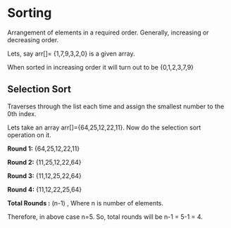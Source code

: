 # Sorting

Arrangement of elements in a required order. Generally, increasing or decreasing order.

Lets, say arr[]= {1,7,9,3,2,0} is a given array.

When sorted in increasing order it will turn out to be {0,1,2,3,7,9}

## Selection Sort

Traverses through the list each time and assign the smallest number to the 0th index.

Lets take an array arr[]={64,25,12,22,11}. Now do the selection sort operation on it.

**Round 1:** {64,25,12,22,11}

**Round 2:** {11,25,12,22,64}

**Round 3:** {11,12,25,22,64}

**Round 4:** {11,12,22,25,64}

**Total Rounds :** (n-1) , Where n is number of elements.

Therefore, in above case n=5. So, total rounds will be n-1 = 5-1 = 4.
